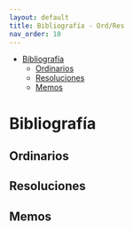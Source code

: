 ```yaml
---
layout: default
title: Bibliografía - Ord/Res
nav_order: 10
---
```


- [Bibliografía](#bibliografía)
  - [Ordinarios](#ordinarios)
  - [Resoluciones](#resoluciones)
  - [Memos](#memos)


# Bibliografía 

## Ordinarios

## Resoluciones

## Memos